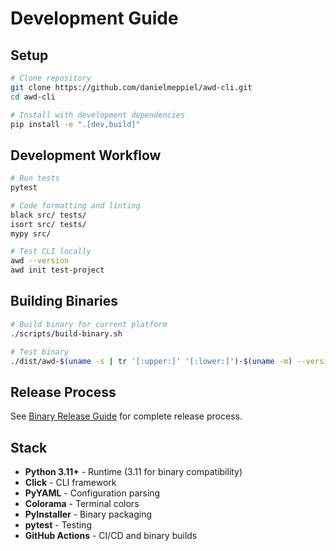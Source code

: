# Development Guide

## Setup

```bash
# Clone repository
git clone https://github.com/danielmeppiel/awd-cli.git
cd awd-cli

# Install with development dependencies
pip install -e ".[dev,build]"
```

## Development Workflow

```bash
# Run tests
pytest

# Code formatting and linting
black src/ tests/
isort src/ tests/
mypy src/

# Test CLI locally
awd --version
awd init test-project
```

## Building Binaries

```bash
# Build binary for current platform
./scripts/build-binary.sh

# Test binary
./dist/awd-$(uname -s | tr '[:upper:]' '[:lower:]')-$(uname -m) --version
```

## Release Process

See [Binary Release Guide](binary-release.md) for complete release process.

## Stack

- **Python 3.11+** - Runtime (3.11 for binary compatibility)
- **Click** - CLI framework
- **PyYAML** - Configuration parsing
- **Colorama** - Terminal colors
- **PyInstaller** - Binary packaging
- **pytest** - Testing
- **GitHub Actions** - CI/CD and binary builds
